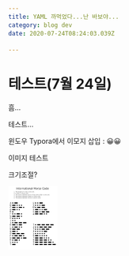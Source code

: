 ```yaml
---
title: YAML 까먹었다...난 바보야...
category: blog dev
date: 2020-07-24T08:24:03.039Z

---
```


# 테스트(7월 24일)

흠...

테스트...

윈도우 Typora에서 이모지 삽입 : 😀😀

이미지 테스트

크기조절?

<img src="images.png" alt="images" style="zoom:50%;" />